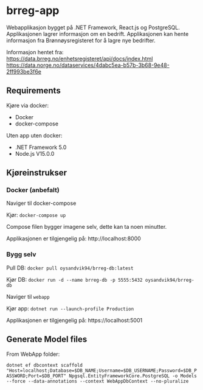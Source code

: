 # brreg-app

Webapplikasjon bygget på .NET Framework, React.js og PostgreSQL.
Applikasjonen lagrer informasjon om en bedrift. Applikasjonen kan hente informasjon fra Brønnøysregisteret for å lagre nye bedrifter.

Informasjon hentet fra:
https://data.brreg.no/enhetsregisteret/api/docs/index.html
https://data.norge.no/dataservices/4dabc5ea-b57b-3b68-9e48-2ff993be3f6e

## Requirements

Kjøre via docker:

* Docker
* docker-compose

Uten app uten docker:

* .NET Framework 5.0
* Node.js V15.0.0

## Kjøreinstrukser

### Docker (anbefalt)

Naviger til docker-compose

Kjør:
`docker-compose up`

Compose filen bygger imagene selv, dette kan ta noen minutter. 

Applikasjonen er tilgjengelig på:
http://localhost:8000

### Bygg selv

Pull DB:
`docker pull oysandvik94/brreg-db:latest`

Kjør DB:
`docker run -d --name brreg-db -p 5555:5432 oysandvik94/brreg-db`

Naviger til `webapp`

Kjør app:
`dotnet run --launch-profile Production`

Applikasjonen er tilgjengelig på:
https://localhost:5001

## Generate Model files
From WebApp folder:

`dotnet ef dbcontext scaffold "Host=localhost;Database=$DB_NAME;Username=$DB_USERNAME;Password=$DB_PASSWORD;Port=$DB_PORT" Npgsql.EntityFrameworkCore.PostgreSQL -o Models --force --data-annotations --context WebAppDbContext --no-pluralize`
